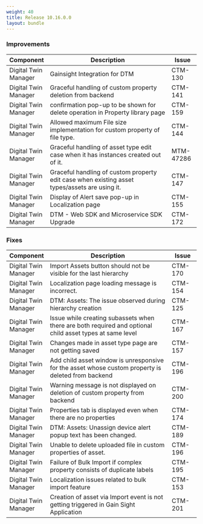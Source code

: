 ```yaml
---
weight: 40
title: Release 10.16.0.0
layout: bundle
---
```


### Improvements

<div><table ><colgroup>
<col style="width: 15%;"><col style="width: 70%;"><col style="width: 15%;"></colgroup>
<thead><tr>
<th>
Component</th>
<th>
Description</th>
<th>
Issue</th>
</tr>
</thead><tbody>

<tr>
<td>Digital Twin Manager</td>
<td>Gainsight Integration for DTM</td>
<td>CTM-130</td>
</tr>

<tr>
<td>Digital Twin Manager</td>
<td>Graceful handling of custom property deletion from backend</td>
<td>CTM-141</td>
</tr>

<tr>
<td>Digital Twin Manager</td>
<td>confirmation pop-up to be shown for delete operation in Property library page</td>
<td>CTM-159</td>
</tr>

<tr>
<td>Digital Twin Manager</td>
<td>Allowed maximum File size implementation for custom property of file type.</td>
<td>CTM-144</td>
</tr>

<tr>
<td>Digital Twin Manager</td>
<td>Graceful handling of asset type edit case when it has instances created out of it.</td>
<td>MTM-47286</td>
</tr>

<tr>
<td>Digital Twin Manager</td>
<td>Graceful handling of custom property edit case when existing asset types/assets are using it.</td>
<td>CTM-147</td>
</tr>

<tr>
<td>Digital Twin Manager</td>
<td>Display of Alert save pop-up in Localization page</td>
<td>CTM-155</td>
</tr>

<tr>
<td>Digital Twin Manager</td>
<td>DTM - Web SDK and Microservice SDK Upgrade</td>
<td>CTM-172</td>
</tr>

</tbody></table></div>

### Fixes

<div><table ><colgroup>
<col style="width: 15%;"><col style="width: 70%;"><col style="width: 15%;"></colgroup>
<thead><tr>
<th>
Component</th>
<th>
Description</th>
<th>
Issue</th>
</tr>
</thead><tbody>

<tr>
<td>Digital Twin Manager</td>
<td>Import Assets button should not be visible for the last hierarchy</td>
<td>CTM-170</td>
</tr>

<tr>
<td>Digital Twin Manager</td>
<td>Localization page loading message is incorrect.</td>
<td>CTM-154</td>
</tr>

<tr>
<td>Digital Twin Manager</td>
<td>DTM: Assets: The issue observed during hierarchy creation</td>
<td>CTM-125</td>
</tr>

<tr>
<td>Digital Twin Manager</td>
<td>Issue while creating subassets when there are both required and optional child asset types at same level</td>
<td>CTM-167</td>
</tr>

<tr>
<td>Digital Twin Manager</td>
<td>Changes made in asset type page are not getting saved</td>
<td>CTM-157</td>
</tr>

<tr>
<td>Digital Twin Manager</td>
<td>Add child asset window is unresponsive for the asset whose custom property is deleted from backend</td>
<td>CTM-196</td>
</tr>

<tr>
<td>Digital Twin Manager</td>
<td>Warning message is not displayed on deletion of custom property from backend</td>
<td>CTM-200</td>
</tr>

<tr>
<td>Digital Twin Manager</td>
<td>Properties tab is displayed even when there are no properties</td>
<td>CTM-174</td>
</tr>

<tr>
<td>Digital Twin Manager</td>
<td>DTM: Assets: Unassign device alert popup text has been changed.</td>
<td>CTM-189</td>
</tr>

<tr>
<td>Digital Twin Manager</td>
<td>Unable to delete uploaded file in custom properties of asset.</td>
<td>CTM-196</td>
</tr>

<tr>
<td>Digital Twin Manager</td>
<td>Failure of Bulk Import if complex property consists of duplicate labels</td>
<td>CTM-195</td>
</tr>

<tr>
<td>Digital Twin Manager</td>
<td>Localization issues related to bulk import feature</td>
<td>CTM-153</td>
</tr>

<tr>
<td>Digital Twin Manager</td>
<td>Creation of asset via Import event is not getting triggered in Gain Sight Application</td>
<td>CTM-201</td>
</tr>

</tbody></table></div>
